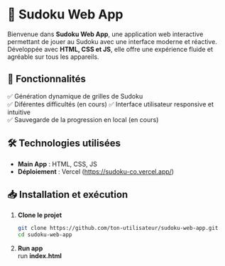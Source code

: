 # 🧩 Sudoku Web App

Bienvenue dans **Sudoku Web App**, une application web interactive permettant de jouer au Sudoku avec une interface moderne et réactive. Développée avec **HTML, CSS et JS**, elle offre une expérience fluide et agréable sur tous les appareils.

## 🚀 Fonctionnalités

✅ Génération dynamique de grilles de Sudoku  
✅ Diférentes difficultés (en cours)
✅ Interface utilisateur responsive et intuitive  
✅ Sauvegarde de la progression en local (en cours)

## 🛠️ Technologies utilisées

- **Main App** : HTML, CSS, JS
- **Déploiement** : Vercel (https://sudoku-co.vercel.app/)

## 📥 Installation et exécution

1. **Clone le projet**  
   ```bash
   git clone https://github.com/ton-utilisateur/sudoku-web-app.git
   cd sudoku-web-app
   ```
2. **Run app**  
   run **index.html**
